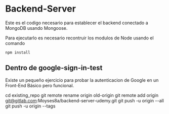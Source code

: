 
# Backend-Server

Este es el codigo necesario para establecer el backend conectado a MongoDB usando Mongoose.

Para ejecutarlo es necesario recontruir los modulos de Node usando el comando

```
npm install
```

## Dentro de google-sign-in-test

Existe un pequeño ejercicio para probar la autenticacion de Google en un Front-End Básico pero funcional.

cd existing_repo
git remote rename origin old-origin
git remote add origin git@gitlab.com:Moyses8a/backend-server-udemy.git
git push -u origin --all
git push -u origin --tags